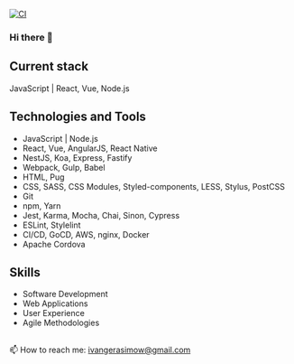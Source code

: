 [![CI](https://github.com/EvanJ0hnson/EvanJ0hnson/actions/workflows/main.yml/badge.svg?branch=master)](https://github.com/EvanJ0hnson/EvanJ0hnson/actions/workflows/main.yml)

### Hi there 👋

## Current stack

JavaScript | React, Vue, Node.js

## Technologies and Tools
- JavaScript | Node.js
- React, Vue, AngularJS, React Native
- NestJS, Koa, Express, Fastify
- Webpack, Gulp, Babel
- HTML, Pug
- CSS, SASS, CSS Modules, Styled-components, LESS, Stylus, PostCSS
- Git
- npm, Yarn
- Jest, Karma, Mocha, Chai, Sinon, Cypress
- ESLint, Stylelint
- CI/CD, GoCD, AWS, nginx, Docker
- Apache Cordova

## Skills

- Software Development
- Web Applications
- User Experience
- Agile Methodologies

##

📫 How to reach me: ivangerasimow@gmail.com

<!--
**EvanJ0hnson/EvanJ0hnson** is a ✨ _special_ ✨ repository because its `README.md` (this file) appears on your GitHub profile.

Here are some ideas to get you started:

- 🔭 I’m currently working on ...
- 🌱 I’m currently learning ...
- 👯 I’m looking to collaborate on ...
- 🤔 I’m looking for help with ...
- 💬 Ask me about ...
- 📫 How to reach me: ...
- 😄 Pronouns: ...
- ⚡ Fun fact: ...
-->
